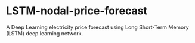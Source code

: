 # LSTM-nodal-price-forecast
A Deep Learning electricity price forecast using Long Short-Term Memory (LSTM) deep learning network.
